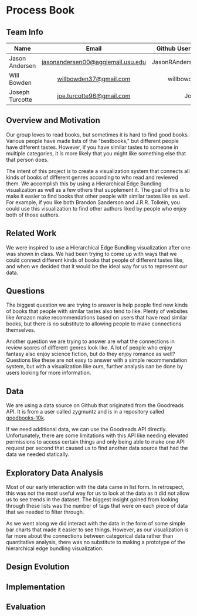 # Process Book

## Team Info 

| Name      |       Email         | Github Username  |
|---|:---:|---:|
| Jason Andersen | jasonandersen00@aggiemail.usu.edu | JasonRAndersen00 |
| Will Bowden   | willbowden37@gmail.com       | willbowden37   |
| Joseph Turcotte | joe.turcotte96@gmail.com      | JoeTurc      |  

## Overview and Motivation
Our group loves to read books, but sometimes it is hard to find good books. 
Various people have made lists of the "bestbooks," but different people have different tastes. 
However, if you have similar tastes to someone in multiple categories, it is more likely that you might
like something else that that person does.  

The intent of this project is to create a visualization system that connects all kinds of books of
different genres according to who read and reviewed them. We accomplish this by using a Hierarchical Edge
Bundling visualization as well as a few others that supplement it. The goal of this is to make it easier to
find books that other people with similar tastes like as well. For example, if you like both Brandon
Sanderson and J.R.R. Tolkein, you could use this visualization to find other authors liked by people
who enjoy both of those authors.

## Related Work
We were inspired to use a Hierarchical Edge Bundling visualization after one was shown in class. We had
been trying to come up with ways that we could connect different kinds of books that people of different
tastes like, and when we decided that it would be the ideal way for us to represent our data.

## Questions
The biggest question we are trying to answer is help people find new kinds of books that people with
similar tastes also tend to like. Plenty of websites like Amazon make recommendations based on users
that have read similar books, but there is no substitute to allowing people to make connections themselves.

Another question we are trying to answer are what the connections in review scores of different genres
look like. A lot of people who enjoy fantasy also enjoy science fiction, but do they enjoy romance as well?
Questions like these are not easy to answer with a simple recommendation system, but with a visualization
like ours, further analysis can be done by users looking for more information.

## Data
We are using a data source on Github that originated from the Goodreads API. It is from a user called zygmuntz
and is in a repository called <a href="https://github.com/zygmuntz/goodbooks-10k">goodbooks-10k</a>.

If we need additional data, we can use the Goodreads API directly. Unfortunately, there are some limitations
with this API like needing elevated permissions to access certain things and only being able to make one
API request per second that caused us to find another data source that had the data we needed statically.

## Exploratory Data Analysis
Most of our early interaction with the data came in list form. In retrospect, this was not the most
useful way for us to look at the data as it did not allow us to see trends in the dataset. The biggest
insight gained from looking through these lists was the number of tags that were on each piece of data
that we needed to filter through.
 
As we went along we did interact with the data in the form of some simple bar charts that made it easier
to see things. However, as our visualization is far more about the connections between categorical data
rather than quantitative analysis, there was no substitute to making a prototype of the hierarchical edge
bundling visualization.

## Design Evolution


## Implementation


## Evaluation

